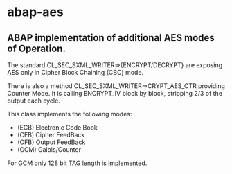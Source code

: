 # abap-aes

## ABAP implementation of additional AES modes of Operation.

The standard CL_SEC_SXML_WRITER=>{ENCRYPT/DECRYPT} are exposing AES only in Cipher Block Chaining (CBC) mode. 

There is also a method CL_SEC_SXML_WRITER=>CRYPT_AES_CTR providing Counter Mode.
It is calling ENCRYPT_IV block by block, stripping 2/3 of the output each cycle.

This class implements the following modes:
- (ECB) Electronic Code Book
- (CFB) Cipher FeedBack
- (OFB) Output FeedBack
- (GCM) Galois/Counter

For GCM only 128 bit TAG length is implemented. 
